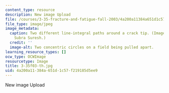 ```yaml
---
content_type: resource
description: New image Upload
file: /courses/3-35-fracture-and-fatigue-fall-2003/4a200a11384a651d1c57f219185d5ee9_3-35f03-th.jpg
file_type: image/jpeg
image_metadata:
  caption: Two different line-integral paths around a crack tip. (Image courtesy of
    Subra Suresh.)
  credit: ''
  image-alt: Two concentric circles on a field being pulled apart.
learning_resource_types: []
ocw_type: OCWImage
resourcetype: Image
title: 3-35f03-th.jpg
uid: 4a200a11-384a-651d-1c57-f219185d5ee9
---
```

New image Upload

